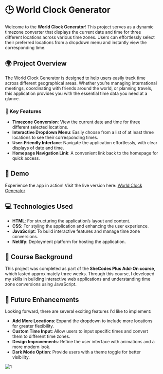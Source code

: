 # 🕒 World Clock Generator

Welcome to the **World Clock Generator**! This project serves as a dynamic timezone converter that displays the current date and time for three different locations across various time zones. Users can effortlessly select their preferred locations from a dropdown menu and instantly view the corresponding time.

## 🌍 Project Overview

The World Clock Generator is designed to help users easily track time across different geographical areas. Whether you’re managing international meetings, coordinating with friends around the world, or planning travels, this application provides you with the essential time data you need at a glance.

### 🌟 Key Features

- **Timezone Conversion**: View the current date and time for three different selected locations.
- **Interactive Dropdown Menu**: Easily choose from a list of at least three locations to see their corresponding times.
- **User-Friendly Interface**: Navigate the application effortlessly, with clear displays of date and time.
- **Homepage Navigation Link**: A convenient link back to the homepage for quick access.

## 🚀 Demo

Experience the app in action! Visit the live version here: [World Clock Generator](https://world-clock-generator.netlify.app/)

## 💻 Technologies Used

- **HTML**: For structuring the application’s layout and content.
- **CSS**: For styling the application and enhancing the user experience.
- **JavaScript**: To build interactive features and manage time zone conversions.
- **Netlify**: Deployment platform for hosting the application.

## 📅 Course Background

This project was completed as part of the **SheCodes Plus Add-On course**, which lasted approximately three weeks. Through this course, I developed my skills in building interactive web applications and understanding time zone conversions using JavaScript.

## 🌈 Future Enhancements

Looking forward, there are several exciting features I'd like to implement:

- **Add More Locations**: Expand the dropdown to include more locations for greater flexibility.
- **Custom Time Input**: Allow users to input specific times and convert them to different time zones.
- **Design Improvements**: Refine the user interface with animations and a more modern look.
- **Dark Mode Option**: Provide users with a theme toggle for better visibility.

![1](https://github.com/user-attachments/assets/1552f651-6edc-493d-ab5b-2bc8b8d75fb8)
